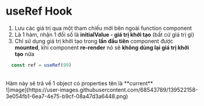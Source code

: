 <h1>useRef Hook</h1>

1. Lưu các giá trị qua một tham chiếu mới bên ngoài function component
2. Là 1 hàm, nhận 1 đối số là **initialValue - giá trị khởi tạo** (bất cứ giá trị gì)
3. Chỉ sử dụng giá trị khởi tạo trong **lần đầu tiên** component được **mounted**, khi component **re-render** nó sẽ **không dùng lại giá trị khởi tạo** nữa

```javascript
  const ref = useRef(99)
 ```
<br>
Hàm này sẽ trả về 1 object có properties tên là **current**
<br>
![image](https://user-images.githubusercontent.com/68543789/139522158-3e054fb1-6ea7-4e75-b9cf-08a47d3a6448.png)

